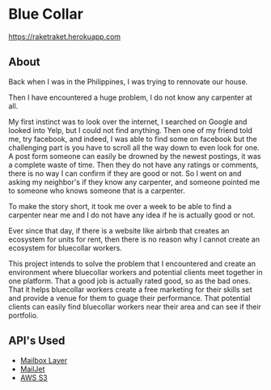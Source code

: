 # Blue Collar

https://raketraket.herokuapp.com


## About

Back when I was in the Philippines, I was trying to rennovate our house. 

Then I have encountered a huge problem, I do not know any carpenter at all. 

My first instinct was to look over the internet, I searched on Google and looked into Yelp, but I could not find anything. Then one of my friend told me, try facebook, and indeed, I was able to find some on facebook but the challenging part is you have to scroll all the way down to even look for one. A post form someone can easily be drowned by the newest postings, it was a complete waste of time. Then they do not have any ratings or comments, there is no way I can confirm if they are good or not. So I went on and asking my neighbor's if they know any carpenter, and someone pointed me to someone who knows someone that is a carpenter. 

To make the story short, it took me over a week to be able to find a carpenter near me and I do not have any idea if he is actually good or not.

Ever since that day, if there is a website like airbnb that creates an ecosystem for units for rent, then there is no reason why I cannot create an ecosystem for bluecollar workers.

This project intends to solve the problem that I encountered and create an environment where bluecollar workers and potential clients meet together in one platform. That a good job is actually rated good, so as the bad ones. That it helps bluecollar workers create a free marketing for their skills set and provide a venue for them to guage their performance. That potential clients can easily find bluecollar workers near their area and can see if their portfolio.


## API's Used 

- [Mailbox Layer](https://mailboxlayer.com/)
- [MailJet](https://www.mailjet.com/)
- [AWS S3](https://aws.amazon.com)
